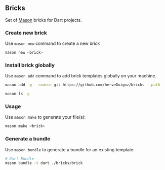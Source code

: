 ## Bricks

Set of [Mason](https://github.com/felangel/mason/tree/master/packages/mason_cli) bricks for Dart projects.

### Create new brick

Use `mason new` command to create a new brick 

```bash
mason new <brick>
```

### Install brick globally

Use `mason add` command to add brick templates globally on your machine.

```bash
mason add -g --source git https://github.com/herveGuigoz/bricks --path bricks/_ChangeMe_

mason ls -g
```

### Usage

Use `mason make` to generate your file(s):

```bash
mason make <brick>
```

### Generate a bundle

Use `mason bundle` to generate a bundle for an existing template.

```bash
# Dart Bundle
mason bundle -t dart ./bricks/brick
```